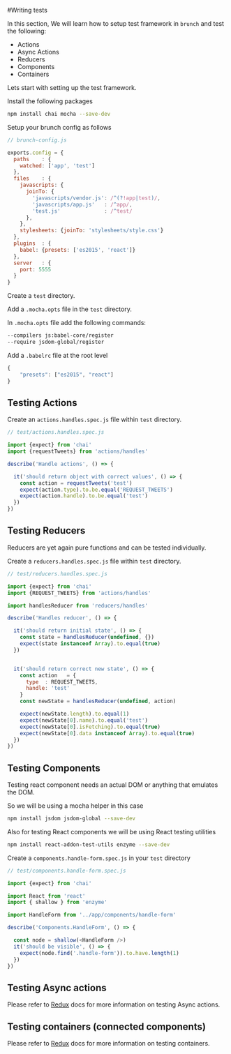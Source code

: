 #Writing tests

In this section, We will learn how to setup test framework in `brunch` and test the following: 

* Actions
* Async Actions
* Reducers
* Components
* Containers


Lets start with setting up the test framework.

Install the following packages

```sh
npm install chai mocha --save-dev 
```

Setup your brunch config as follows
 
```js
// brunch-config.js

exports.config = {
  paths    : {
    watched: ['app', 'test']
  },
  files    : {
    javascripts: {
      joinTo: {
        'javascripts/vendor.js': /^(?!app|test)/,
        'javascripts/app.js'   : /^app/,
        'test.js'              : /^test/
      },
    },
    stylesheets: {joinTo: 'stylesheets/style.css'}
  },
  plugins  : {
    babel: {presets: ['es2015', 'react']}
  },
  server   : {
    port: 5555
  }
}

```


Create a `test` directory.

Add a `.mocha.opts` file in the `test` directory.

In `.mocha.opts` file add the following commands:
 
```sh
--compilers js:babel-core/register
--require jsdom-global/register

```



Add a `.babelrc` file at the root level

```js
{
	"presets": ["es2015", "react"]
}
```



Testing Actions
---------------

Create an `actions.handles.spec.js` file within `test` directory.

```js
// test/actions.handles.spec.js

import {expect} from 'chai'
import {requestTweets} from 'actions/handles'

describe('Handle actions', () => {

  it('should return object with correct values', () => {
    const action = requestTweets('test')
    expect(action.type).to.be.equal('REQUEST_TWEETS')
    expect(action.handle).to.be.equal('test')
  })
})

```


Testing Reducers
----------------

Reducers are yet again pure functions and can be tested individually.

Create a `reducers.handles.spec.js` file within `test` directory.

```js
// test/reducers.handles.spec.js

import {expect} from 'chai'
import {REQUEST_TWEETS} from 'actions/handles'

import handlesReducer from 'reducers/handles'

describe('Handles reducer', () => {

  it('should return initial state', () => {
    const state = handlesReducer(undefined, {})
    expect(state instanceof Array).to.equal(true)
  })


  it('should return correct new state', () => {
    const action   = {
      type  : REQUEST_TWEETS,
      handle: 'test'
    }
    const newState = handlesReducer(undefined, action)

    expect(newState.length).to.equal(1)
    expect(newState[0].name).to.equal('test')
    expect(newState[0].isFetching).to.equal(true)
    expect(newState[0].data instanceof Array).to.equal(true)
  })
})

```


Testing Components
------------------

Testing react component needs an actual DOM or anything that emulates the DOM.

So we will be using a mocha helper in this case

```sh
npm install jsdom jsdom-global --save-dev
```


Also for testing React components we will be using React testing utilities

```sh
npm install react-addon-test-utils enzyme --save-dev
```

Create a `components.handle-form.spec.js` in your `test` directory


```js
// test/components.handle-form.spec.js

import {expect} from 'chai'

import React from 'react'
import { shallow } from 'enzyme'

import HandleForm from '../app/components/handle-form'

describe('Components.HandleForm', () => {

  const node = shallow(<HandleForm />)
  it('should be visible', () => {
    expect(node.find('.handle-form')).to.have.length(1)
  })
})

```


Testing Async actions
---------------------

Please refer to [Redux](http://redux.js.org/docs/recipes/WritingTests.html#async-action-creators) docs for more information on testing Async actions.



Testing containers (connected components)
-----------------------------------------

Please refer to [Redux](http://redux.js.org/docs/recipes/WritingTests.html#connected-components) docs for more information on testing containers.
